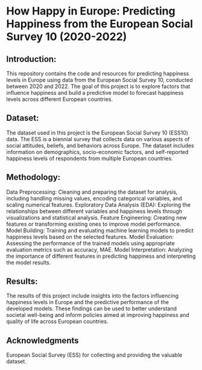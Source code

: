 # How Happy in Europe: Predicting Happiness from the European Social Survey 10 (2020-2022)


## Introduction:
This repository contains the code and resources for predicting happiness levels in Europe using data from the European Social Survey 10, conducted between 2020 and 2022. The goal of this project is to explore factors that influence happiness and build a predictive model to forecast happiness levels across different European countries.

## Dataset: 
The dataset used in this project is the European Social Survey 10 (ESS10) data. The ESS is a biennial survey that collects data on various aspects of social attitudes, beliefs, and behaviors across Europe. The dataset includes information on demographics, socio-economic factors, and self-reported happiness levels of respondents from multiple European countries.

## Methodology:
Data Preprocessing: Cleaning and preparing the dataset for analysis, including handling missing values, encoding categorical variables, and scaling numerical features.
Exploratory Data Analysis (EDA): Exploring the relationships between different variables and happiness levels through visualizations and statistical analysis.
Feature Engineering: Creating new features or transforming existing ones to improve model performance.
Model Building: Training and evaluating machine learning models to predict happiness levels based on the selected features.
Model Evaluation: Assessing the performance of the trained models using appropriate evaluation metrics such as accuracy, MAE.
Model Interpretation: Analyzing the importance of different features in predicting happiness and interpreting the model results.

## Results:
The results of this project include insights into the factors influencing happiness levels in Europe and the predictive performance of the developed models. These findings can be used to better understand societal well-being and inform policies aimed at improving happiness and quality of life across European countries.

## Acknowledgments
European Social Survey (ESS) for collecting and providing the valuable dataset.
